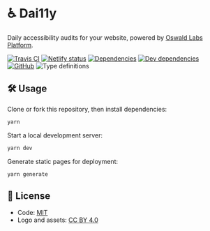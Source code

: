 # ♿ Dai11y

Daily accessibility audits for your website, powered by [Oswald Labs Platform](https://oswaldlabs.com/platform/).

[![Travis CI](https://img.shields.io/travis/AnandChowdhary/dai11y.com.svg)](https://travis-ci.org/AnandChowdhary/dai11y.com)
[![Netlify status](https://img.shields.io/endpoint.svg?url=https://platform.oswaldlabs.com/netlify-status/5cd50e62-890b-475d-9994-4cacfc44d4c1)](https://app.netlify.com/sites/dai11y/deploys)
[![Dependencies](https://img.shields.io/david/AnandChowdhary/dai11y.com.svg)](https://david-dm.org/AnandChowdhary/dai11y.coma)
[![Dev dependencies](https://img.shields.io/david/dev/AnandChowdhary/dai11y.com.svg)](https://david-dm.org/AnandChowdhary/dai11y.coma)
[![GitHub](https://img.shields.io/github/license/AnandChowdhary/dai11y.com.svg)](https://github.com/AnandChowdhary/dai11y.com/blob/master/LICENSE)
![Type definitions](https://img.shields.io/badge/types-TypeScript-blue.svg)

## 🛠 Usage

Clone or fork this repository, then install dependencies:

```bash
yarn
```

Start a local development server:

```bash
yarn dev
```

Generate static pages for deployment:

```bash
yarn generate
```

## 📄 License

- Code: [MIT](https://github.com/o15y/staart-ui/blob/master/LICENSE)
- Logo and assets: [CC BY 4.0](https://creativecommons.org/licenses/by/4.0/)
